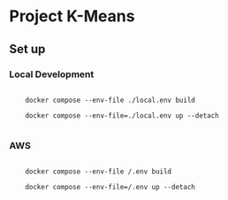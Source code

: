# Project K-Means

[//]: # (An app for verifying email addresses in a registration flow, which is)

[//]: # (designed to handle very high throughput.)


## Set up

### Local Development

```

    docker compose --env-file ./local.env build
     
    docker compose --env-file=./local.env up --detach


```

### AWS

```

    docker compose --env-file /.env build
     
    docker compose --env-file=/.env up --detach


```

[//]: # ()
[//]: # (1.  Run migrations)

[//]: # (    ```shell)

[//]: # (    ./gradlew devMigrate testMigrate)

[//]: # (    ```)

[//]: # ()
[//]: # (## Build and run)

[//]: # (    )
[//]: # (1.  Use the [Gradle Kotlin plugin]&#40;https://kotlinlang.org/docs/gradle.html#compiler-options&#41;)

[//]: # (    to run tests, build, and fetch dependencies.)

[//]: # (    For example, to build run)

[//]: # (    ```shell)

[//]: # (    ./gradlew build)

[//]: # (    ```)

[//]: # ()
[//]: # (1.  Run the notification server.)

[//]: # (    ```shell)

[//]: # (    ./gradlew applications:notification-server:run)

[//]: # (    ```)

[//]: # (    )
[//]: # (    Luckily, Gradle fuzzy-matches task names, so the command can optionally be shortened to)

[//]: # ()
[//]: # (    ```shell)

[//]: # (    ./gradlew a:n:r)

[//]: # (    ```)

[//]: # ()
[//]: # (1.  Run the registration server in a separate terminal window.)

[//]: # (    ```shell)

[//]: # (    ./gradlew applications:registration-server:run)

[//]: # (    ```)

[//]: # (    )
[//]: # (1.  Run the fake Sendgrid server in another separate terminal window.)

[//]: # (    ```shell)

[//]: # (    ./gradlew platform-support:fake-sendgrid:run)

[//]: # (    ```)

[//]: # ()
[//]: # (## Make requests)

[//]: # ()
[//]: # (1.  Post to [http://localhost:8081/request-registration]&#40;http://localhost:8081/request-registration&#41;)

[//]: # (    to make a registration request.)

[//]: # (    Include the email address to register in the request body.)

[//]: # (    ```json)

[//]: # (    {)

[//]: # (      "email": "jenny@example.com")

[//]: # (    })

[//]: # (    ```)

[//]: # ()
[//]: # (    Don't forget to add the content type header.)

[//]: # (    ```text)

[//]: # (    Content-Type: application/json)

[//]: # (    ```)

[//]: # (    )
[//]: # (1.  Check the logs of the fake Sendgrid server for your confirmation code.)

[//]: # (    Once you receive it, post to [http://localhost:8081/register]&#40;http://localhost:8081/register&#41;)

[//]: # (    to confirm your registration.)

[//]: # (    Include your email address and confirmation code in the request body.)

[//]: # (    ```json)

[//]: # (    {)

[//]: # (        "email": "jenny@example.com",)

[//]: # (        "confirmationCode": "18675309-1234-5678-90ab-cdef00000000")

[//]: # (    })

[//]: # (    ```)

[//]: # ()
[//]: # (    Don't forget to add the content type header.)

[//]: # (    ```text)

[//]: # (    Content-Type: application/json)

[//]: # (    ```)

[//]: # ()
[//]: # (See the `requests.http` file for sample requests)

[//]: # ()
[//]: # (## Benchmarks)

[//]: # ()
[//]: # (The _benchmark app_ runs a simple benchmark test against the running apps.)

[//]: # ()
[//]: # (1.  Stop the fake Sendgrid app, then run the benchmark app with)

[//]: # (    ```shell)

[//]: # (    ./gradlew applications:benchmark:run)

[//]: # (    ```)

[//]: # ()
[//]: # (    This will send some traffic to the notification and registration servers, and will print some basic metrics to the)

[//]: # (    console.)

[//]: # ()
[//]: # (1.  Once the benchmark is finished, try running it again giving different values for the `REGISTRATION_COUNT`,)

[//]: # (    `REGISTRATION_WORKER_COUNT`, and `REQUEST_WORKER_COUNT` environment variables.)

[//]: # (    )
[//]: # (1.  After getting comfortable with the environment, try running multiple instances of the notification server and the)

[//]: # (    registration server.)

[//]: # (    Make sure to provide a unique `PORT` environment variable to each instance of the registration server.)

[//]: # ()
[//]: # (## Consistent hash exchange)

[//]: # ()
[//]: # (Now that we have our system working with multiple instances, we will implement a [consistent hash exchange]&#40;https://github.com/rabbitmq/rabbitmq-server/tree/master/deps/rabbitmq_consistent_hash_exchange&#41;)

[//]: # (to better distribute load between our registration request consumers.)

[//]: # (Look for the `TODO`s in the codebase to help you get started.)
